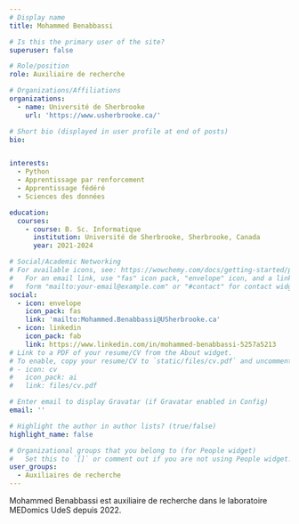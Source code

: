 ```yaml
---
# Display name
title: Mohammed Benabbassi

# Is this the primary user of the site?
superuser: false

# Role/position
role: Auxiliaire de recherche

# Organizations/Affiliations
organizations:
  - name: Université de Sherbrooke
    url: 'https://www.usherbrooke.ca/'

# Short bio (displayed in user profile at end of posts)
bio: 


interests:
  - Python
  - Apprentissage par renforcement
  - Apprentissage fédéré
  - Sciences des données

education:
  courses:
    - course: B. Sc. Informatique
      institution: Université de Sherbrooke, Sherbrooke, Canada
      year: 2021-2024

# Social/Academic Networking
# For available icons, see: https://wowchemy.com/docs/getting-started/page-builder/#icons
#   For an email link, use "fas" icon pack, "envelope" icon, and a link in the
#   form "mailto:your-email@example.com" or "#contact" for contact widget.
social:
  - icon: envelope
    icon_pack: fas
    link: 'mailto:Mohammed.Benabbassi@USherbrooke.ca'
  - icon: linkedin
    icon_pack: fab
    link: https://www.linkedin.com/in/mohammed-benabbassi-5257a5213
# Link to a PDF of your resume/CV from the About widget.
# To enable, copy your resume/CV to `static/files/cv.pdf` and uncomment the lines below.
# - icon: cv
#   icon_pack: ai
#   link: files/cv.pdf

# Enter email to display Gravatar (if Gravatar enabled in Config)
email: ''

# Highlight the author in author lists? (true/false)
highlight_name: false

# Organizational groups that you belong to (for People widget)
#   Set this to `[]` or comment out if you are not using People widget.
user_groups:
  - Auxiliaires de recherche
---
```


Mohammed Benabbassi est auxiliaire de recherche dans le laboratoire MEDomics UdeS depuis 2022.
